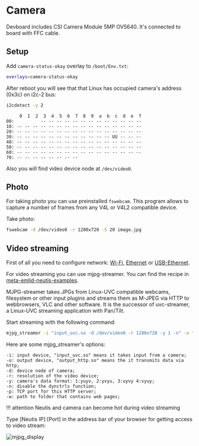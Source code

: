 # Camera

Devboard includes CSI Camera Module 5MP OV5640. It's connected to board with FFC cable.

## Setup

Add `camera-status-okay` overlay to `/boot/Env.txt`:

```bash
overlays=camera-status-okay
```

After reboot you will see that that Linux has occupied camera's address (0x3c) on i2c-2 bus:

```bash
i2cdetect -y 2
```

```
     0  1  2  3  4  5  6  7  8  9  a  b  c  d  e  f
00:          -- -- -- -- -- -- -- -- -- -- -- -- --
10: -- -- -- -- -- -- -- -- -- -- -- -- -- -- -- --
20: -- -- -- -- -- -- -- -- -- -- -- -- -- -- -- --
30: -- -- -- -- -- -- -- -- -- -- -- -- UU -- -- --
40: -- -- -- -- -- -- -- -- -- -- -- -- -- -- -- --
50: -- -- -- -- -- -- -- -- -- -- -- -- -- -- -- --
60: -- -- -- -- -- -- -- -- -- -- -- -- -- -- -- --
70: -- -- -- -- -- -- -- --
```

Also you will find video device node at `/dev/video0`.


## Photo

For taking photo you can use preinstalled `fswebcam`.
This program allows to capture a number of frames from any V4L or V4L2 compatible device.

Take photo:

```bash
fswebcam -d /dev/video0 -r 1280x720 -S 20 image.jpg
```

## Video streaming

First of all you need to configure network: [Wi-Fi](../connectivity/wifi), [Ethernet](../connectivity/ethernet) or [USB-Ethernet](../connectivity/usb-ethernet).

For video streaming you can use mjpg-streamer. You can find the recipe in [meta-emlid-neutis-examples](https://github.com/Neutis/meta-emlid-neutis-examples).

MJPG-streamer takes JPGs from Linux-UVC compatible webcams, filesystem or other input plugins and streams them as M-JPEG via HTTP to webbrowsers, VLC and other software. It is the successor of uvc-streamer, a Linux-UVC streaming application with Pan/Tilt.

Start streaming with the following command:

```bash
mjpg_streamer -i "input_uvc.so -d /dev/video0 -r 1280x720 -y 1 -n" -o "output_http.so -p 8080 -w /usr/share/mjpg-streamer/www/"
```

Here are some mjpg_streamer's options:
```
-i: input device, "input_uvc.so" means it takes input from a camera;
-o: output device, "output_http.so" means the it transmits data via http;
-d: device node of camera;
-r: resolution of the video device;
-y: camera's data format: 1:yuyv, 2:yvyu, 3:uyvy 4:vyuy;
-n: disable the dynctrls function;
-p: TCP port for this HTTP server;
-w: path to folder that contains web pages;
```

!!! attention
    Neutis and camera can become hot during video streaming

Type [Neutis IP]:[Port] in the address bar of your browser for getting access to video stream:

![mjpg_display](../../img/examples/mjpg_display.png)</a>
